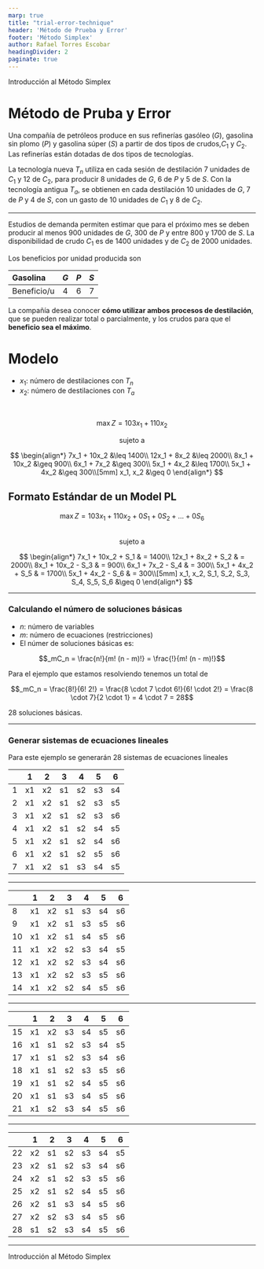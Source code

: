 ```yaml
---
marp: true
title: "trial-error-technique"
header: 'Método de Prueba y Error'
footer: 'Método Simplex'
author: Rafael Torres Escobar
headingDivider: 2
paginate: true
---
```




<!-- _paginate: skip -->

<p class="outstanding-title">Introducción al Método Simplex</p>


# Método de Pruba y Error

Una compañía de petróleos produce en sus refinerías gasóleo ($G$), gasolina sin plomo ($P$) y gasolina súper ($S$) a partir de dos tipos de crudos,$C_1$ y $C_2$. Las refinerías están dotadas de dos tipos de tecnologías.

La tecnología nueva $T_n$ utiliza en cada sesión de destilación 7 unidades de $C_1$ y 12 de $C_2$, para producir 8 unidades de $G$, 6 de $P$ y 5 de $S$. Con la tecnología antigua $T_a$, se obtienen en cada destilación 10 unidades de $G$, 7 de $P$ y 4 de $S$, con un gasto de 10 unidades de $C_1$ y 8 de $C_2$.

---

Estudios de demanda permiten estimar que para el próximo mes se deben producir al menos 900 unidades de $G$, 300 de $P$ y entre 800 y 1700 de $S$. La disponibilidad de crudo $C_1$ es de 1400 unidades y de $C_2$ de 2000 unidades.

Los beneficios por unidad producida son

| Gasolina    | $G$ | $P$ | $S$ |
|:------------|:---:|:---:|:---:|
| Beneficio/u |  4  |  6  |  7  |


  La compañía desea conocer **cómo utilizar ambos procesos de destilación**, que se pueden realizar total o parcialmente, y los crudos para que el **beneficio sea el máximo**.

# Modelo

- $x_1$: número de destilaciones con $T_n$ 
- $x_2$: número de destilaciones con $T_a$


<br>

$$\max Z = 103x_1 + 110x_2$$

<center>sujeto a </center>

$$
\begin{align*}
    7x_1 + 10x_2 &\leq 1400\\
    12x_1 + 8x_2 &\leq 2000\\
    8x_1 + 10x_2 &\geq 900\\
    6x_1 + 7x_2 &\geq 300\\
    5x_1 + 4x_2 &\leq 1700\\
    5x_1 + 4x_2 &\geq 300\\[5mm]
    x_1, x_2 &\geq 0
\end{align*}
$$

## Formato Estándar de un Model PL

$$\max Z = 103x_1 + 110x_2 + 0S_1 + 0S_2 + \ldots + 0S_6$$

<br>
<center>sujeto a </center>

$$
\begin{align*}
    7x_1 + 10x_2 + S_1   & = 1400\\
    12x_1 + 8x_2 + S_2 & = 2000\\
    8x_1 + 10x_2 - S_3 & = 900\\
    6x_1 + 7x_2 - S_4 & = 300\\
    5x_1 + 4x_2 + S_5 & = 1700\\
    5x_1 + 4x_2 - S_6 & = 300\\[5mm]
    x_1, x_2, S_1, S_2, S_3, S_4, S_5, S_6  &\geq 0
\end{align*}
$$


---

### Calculando el número de soluciones básicas

- $n$: número de variables
- $m$: número de ecuaciones (restricciones)
- El númer de soluciones básicas es:

$$_mC_n = \frac{n!}{m! (n - m)!} = \frac{!}{m! (n - m)!}$$

Para el ejemplo que estamos resolviendo tenemos un total de 

$$_mC_n = \frac{8!}{6! 2!} = \frac{8 \cdot 7 \cdot 6!}{6! \cdot 2!} = \frac{8 \cdot 7}{2 \cdot 1} = 4 \cdot 7 = 28$$

28 soluciones básicas.


---

### Generar sistemas de ecuaciones lineales

Para este ejemplo se generarán 28 sistemas de ecuaciones lineales


|    | 1  | 2  | 3  | 4  | 5  | 6  |
|----|----|----|----|----|----|----|
| 1  | x1 | x2 | s1 | s2 | s3 | s4 |
| 2  | x1 | x2 | s1 | s2 | s3 | s5 |
| 3  | x1 | x2 | s1 | s2 | s3 | s6 |
| 4  | x1 | x2 | s1 | s2 | s4 | s5 |
| 5  | x1 | x2 | s1 | s2 | s4 | s6 |
| 6  | x1 | x2 | s1 | s2 | s5 | s6 |
| 7  | x1 | x2 | s1 | s3 | s4 | s5 |


----

|    | 1  | 2  | 3  | 4  | 5  | 6  |
|----|----|----|----|----|----|----|
| 8  | x1 | x2 | s1 | s3 | s4 | s6 |
| 9  | x1 | x2 | s1 | s3 | s5 | s6 |
| 10 | x1 | x2 | s1 | s4 | s5 | s6 |
| 11 | x1 | x2 | s2 | s3 | s4 | s5 |
| 12 | x1 | x2 | s2 | s3 | s4 | s6 |
| 13 | x1 | x2 | s2 | s3 | s5 | s6 |
| 14 | x1 | x2 | s2 | s4 | s5 | s6 |


---


|    | 1  | 2  | 3  | 4  | 5  | 6  |
|----|----|----|----|----|----|----|
| 15 | x1 | x2 | s3 | s4 | s5 | s6 |
| 16 | x1 | s1 | s2 | s3 | s4 | s5 |
| 17 | x1 | s1 | s2 | s3 | s4 | s6 |
| 18 | x1 | s1 | s2 | s3 | s5 | s6 |
| 19 | x1 | s1 | s2 | s4 | s5 | s6 |
| 20 | x1 | s1 | s3 | s4 | s5 | s6 |
| 21 | x1 | s2 | s3 | s4 | s5 | s6 |

---


|    | 1  | 2  | 3  | 4  | 5  | 6  |
|----|----|----|----|----|----|----|
| 22 | x2 | s1 | s2 | s3 | s4 | s5 |
| 23 | x2 | s1 | s2 | s3 | s4 | s6 |
| 24 | x2 | s1 | s2 | s3 | s5 | s6 |
| 25 | x2 | s1 | s2 | s4 | s5 | s6 |
| 26 | x2 | s1 | s3 | s4 | s5 | s6 |
| 27 | x2 | s2 | s3 | s4 | s5 | s6 |
| 28 | s1 | s2 | s3 | s4 | s5 | s6 |


---


<!-- _paginate: skip -->

<p class="outstanding-title">Introducción al Método Simplex</p>